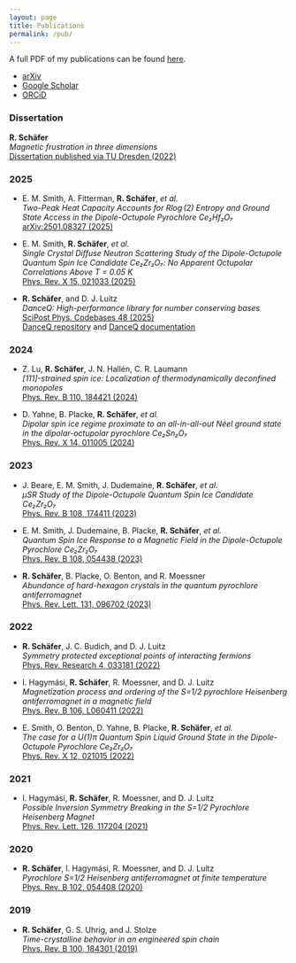 ```yaml
---
layout: page
title: Publications
permalink: /pub/
---
```


A full PDF of my publications can be found [here](assets/pub.pdf).


- [arXiv](https://arxiv.org/a/0000-0001-9728-2371.html)
- [Google Scholar](https://scholar.google.de/citations?user=NX7j0dsAAAAJ&hl=en)
- [ORCiD](https://orcid.org/0000-0001-9728-2371)


### Dissertation

**R. Schäfer**  
*Magnetic frustration in three dimensions*  
[Dissertation published via TU Dresden (2022)](https://tud.qucosa.de/landing-page/?tx_dlf[id]=https%3A%2F%2Ftud.qucosa.de%2Fapi%2Fqucosa%253A82937%2Fmets)

### 2025

- E. M. Smith, A. Fitterman, **R. Schäfer**, *et al.*  
  *Two-Peak Heat Capacity Accounts for $R\log(2)$ Entropy and Ground State Access in the Dipole-Octupole Pyrochlore Ce₂Hf₂O₇*  
  [arXiv:2501.08327 (2025)](https://arxiv.org/abs/2501.08327)

- E. M. Smith, **R. Schäfer**, *et al.*  <br>
  *Single Crystal Diffuse Neutron Scattering Study of the Dipole-Octupole Quantum Spin Ice Candidate Ce₂Zr₂O₇: No Apparent Octupolar Correlations Above T = 0.05 K*  <br>
  [Phys. Rev. X 15, 021033 (2025)](https://link.aps.org/doi/10.1103/PhysRevX.15.021033)

- **R. Schäfer**, and D. J. Luitz  <br>
  *DanceQ: High-performance library for number conserving bases*<br>
  [SciPost Phys. Codebases 48 (2025)](https://scipost.org/SciPostPhysCodeb.48-r1.0)  
  [DanceQ repository](https://gitlab.com/DanceQ/danceq) and [DanceQ documentation](https://danceq.gitlab.io/danceq/index.html)

### 2024

- Z. Lu, **R. Schäfer**, J. N. Hallén, C. R. Laumann  <br>
  *[111]-strained spin ice: Localization of thermodynamically deconfined monopoles*<br>
  [Phys. Rev. B 110, 184421 (2024)](https://doi.org/10.1103/PhysRevB.110.184421)

- D. Yahne, B. Placke, **R. Schäfer**, *et al.*  <br>
  *Dipolar spin ice regime proximate to an all-in-all-out Néel ground state in the dipolar-octupolar pyrochlore Ce₂Sn₂O₇*<br>
  [Phys. Rev. X 14, 011005 (2024)](https://journals.aps.org/prx/abstract/10.1103/PhysRevX.14.011005)

### 2023

- J. Beare, E. M. Smith, J. Dudemaine, **R. Schäfer**, *et al.*  <br>
  *μSR Study of the Dipole-Octupole Quantum Spin Ice Candidate Ce₂Zr₂O₇*<br>
  [Phys. Rev. B 108, 174411 (2023)](https://journals.aps.org/prb/abstract/10.1103/PhysRevB.108.174411)

- E. M. Smith, J. Dudemaine, B. Placke, **R. Schäfer**, *et al.*  <br>
  *Quantum Spin Ice Response to a Magnetic Field in the Dipole-Octupole Pyrochlore Ce₂Zr₂O₇*<br>
  [Phys. Rev. B 108, 054438 (2023)](https://journals.aps.org/prb/abstract/10.1103/PhysRevB.108.054438)

- **R. Schäfer**, B. Placke, O. Benton, and R. Moessner  <br>
  *Abundance of hard-hexagon crystals in the quantum pyrochlore antiferromagnet*<br>
  [Phys. Rev. Lett. 131, 096702 (2023)](https://link.aps.org/doi/10.1103/PhysRevLett.131.096702)

### 2022

- **R. Schäfer**, J. C. Budich, and D. J. Luitz  <br>
  *Symmetry protected exceptional points of interacting fermions*<br>
  [Phys. Rev. Research 4, 033181 (2022)](https://journals.aps.org/prresearch/abstract/10.1103/PhysRevResearch.4.033181)

- I. Hagymási, **R. Schäfer**, R. Moessner, and D. J. Luitz  <br>
  *Magnetization process and ordering of the S=1/2 pyrochlore Heisenberg antiferromagnet in a magnetic field*<br>
  [Phys. Rev. B 106, L060411 (2022)](https://journals.aps.org/prb/abstract/10.1103/PhysRevB.106.L060411)

- E. Smith, O. Benton, D. Yahne, B. Placke, **R. Schäfer**, *et al.*  <br>
  *The case for a U(1)π  Quantum Spin Liquid Ground State in the Dipole-Octupole Pyrochlore Ce₂Zr₂O₇*<br>
  [Phys. Rev. X 12, 021015 (2022)](https://journals.aps.org/prx/abstract/10.1103/PhysRevX.12.021015)

### 2021

- I. Hagymási, **R. Schäfer**, R. Moessner, and D. J. Luitz  <br>
  *Possible Inversion Symmetry Breaking in the S=1/2 Pyrochlore Heisenberg Magnet*<br>
  [Phys. Rev. Lett. 126, 117204 (2021)](https://journals.aps.org/prl/abstract/10.1103/PhysRevLett.126.117204)

### 2020

- **R. Schäfer**, I. Hagymási, R. Moessner, and D. J. Luitz  <br>
  *Pyrochlore S=1/2 Heisenberg antiferromagnet at finite temperature*<br>
  [Phys. Rev. B 102, 054408 (2020)](https://journals.aps.org/prb/abstract/10.1103/PhysRevB.102.054408)

### 2019 

- **R. Schäfer**, G. S. Uhrig, and J. Stolze<br>
  *Time-crystalline behavior in an engineered spin chain*<br>
  [Phys. Rev. B 100, 184301 (2019)](https://journals.aps.org/prb/abstract/10.1103/PhysRevB.100.184301)

